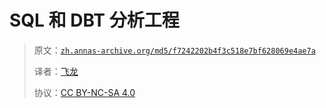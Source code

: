 # SQL 和 DBT 分析工程

> 原文：[`zh.annas-archive.org/md5/f7242202b4f3c518e7bf628069e4ae7a`](https://zh.annas-archive.org/md5/f7242202b4f3c518e7bf628069e4ae7a)
> 
> 译者：[飞龙](https://github.com/wizardforcel)
> 
> 协议：[CC BY-NC-SA 4.0](http://creativecommons.org/licenses/by-nc-sa/4.0/)